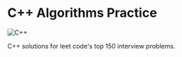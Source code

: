 # C++ Algorithms Practice
![C++](https://img.shields.io/badge/C++-blue)

C++ solutions for leet code's top 150 interview problems.
